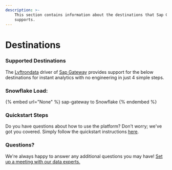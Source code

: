 ```yaml
---
description: >-
    This section contains information about the destinations that Sap Gateway
    supports.
---
```


# Destinations

### Supported Destinations

The [Lyftrondata](https://www.lyftrondata.com/) driver of [Sap Gateway](None) provides support for the below destinations for instant analytics with no engineering in just 4 simple steps.

### Snowflake Load:

{% embed url="None" %}
sap-gateway to Snowflake
{% endembed %}

### Quickstart Steps

Do you have questions about how to use the platform? Don't worry; we've got you covered. Simply follow the quickstart instructions [here](README.md).

### Questions? <a href="#questions" id="questions"></a>

We're always happy to answer any additional questions you may have! [Set up a meeting with our data experts.](https://www.lyftrondata.com/book-a-meeting/)
